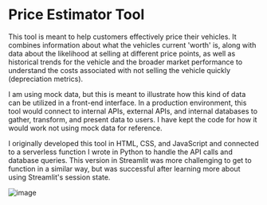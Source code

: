# Price Estimator Tool

This tool is meant to help customers effectively price their vehicles. It combines information about what the vehicles current 'worth' is, along with data about the likelihood at selling at different price points, as well as historical trends for the vehicle and the broader market performance to understand the costs associated with not selling the vehicle quickly (depreciation metrics). 

I am using mock data, but this is meant to illustrate how this kind of data can be utilized in a front-end interface. In a production environment, this tool would connect to internal APIs, external APIs, and internal databases to gather, transform, and present data to users. I have kept the code for how it would work not using mock data for reference.

I originally developed this tool in HTML, CSS, and JavaScript and connected to a serverless function I wrote in Python to handle the API calls and database queries. This version in Streamlit was more challenging to get to function in a similar way, but was successful after learning more about using Streamlit's session state.

![image](https://github.com/dillonalexander/Price-Estimator-Tool/assets/101664530/0678b50d-f774-4b46-ba67-b50018c01d28)
